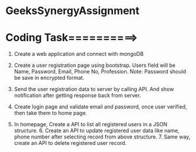 # GeeksSynergyAssignment

# Coding Task==========>
1. Create a web application and connect with mongoDB

2. Create a user registration page using bootstrap. Users field will be Name, Password, Email, Phone No, Profession. Note: Password should be save in encrypted format. 

3. Send the user registration data to server by calling API. And show notification after
getting response back from server.

4. Create login page and validate email and password, once user verified, then take
them to home page.

5. In homepage, Create a API to list all registered users in a JSON structure. 6. Create an API to update registered user data like name, phone number after
selecting record from above structure. 7. Same way, create an API to delete registered user record.
